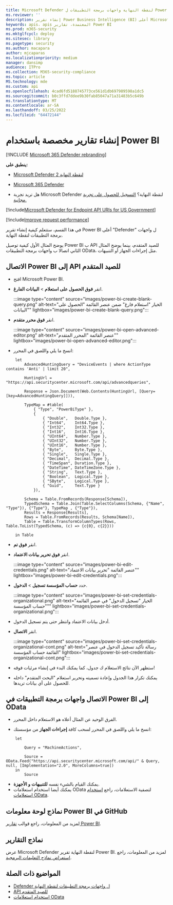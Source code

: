 ```yaml
---
title: Microsoft Defender لنقطة النهاية واجهات برمجة التطبيقات ل Power BI
ms.reviewer: ''
description: إنشاء تقرير Power Business Intelligence (BI) أعلى Microsoft Defender لنقطة النهاية برمجة التطبيقات.
keywords: apis، apis المعتمدة، تقارير Power BI
ms.prod: m365-security
ms.mktglfcycl: deploy
ms.sitesec: library
ms.pagetype: security
ms.author: macapara
author: mjcaparas
ms.localizationpriority: medium
manager: dansimp
audience: ITPro
ms.collection: M365-security-compliance
ms.topic: article
MS.technology: mde
ms.custom: api
ms.openlocfilehash: 4cad6fd5188745773ce561d1db697989598a1dc5
ms.sourcegitcommit: b0c3ffd7ddee9b30fab85047a71a31483b5c649b
ms.translationtype: MT
ms.contentlocale: ar-SA
ms.lasthandoff: 03/25/2022
ms.locfileid: "64472144"
---
```

# <a name="create-custom-reports-using-power-bi"></a>إنشاء تقارير مخصصة باستخدام Power BI

[!INCLUDE [Microsoft 365 Defender rebranding](../../includes/microsoft-defender.md)]

**ينطبق على:**
- [Microsoft Defender لنقطة النهاية 2](https://go.microsoft.com/fwlink/p/?linkid=2154037)
- [Microsoft 365 Defender](https://go.microsoft.com/fwlink/?linkid=2118804)


- هل تريد تجربة Microsoft Defender لنقطة النهاية؟ [التسجيل للحصول على تجربة مجانية.](https://signup.microsoft.com/create-account/signup?products=7f379fee-c4f9-4278-b0a1-e4c8c2fcdf7e&ru=https://aka.ms/MDEp2OpenTrial?ocid=docs-wdatp-exposedapis-abovefoldlink)

[!include[Microsoft Defender for Endpoint API URIs for US Government](../../includes/microsoft-defender-api-usgov.md)]

[!include[Improve request performance](../../includes/improve-request-performance.md)]

في هذا القسم، ستتعلم كيفية إنشاء تقرير Power BI أعلى "Defender" ل واجهات برمجة التطبيقات لنقطة النهاية.

يوضح المثال الأول كيفية توصيل Power BI ب API للصيد المتقدم، بينما يوضح المثال الثاني اتصالا ب واجهات برمجة التطبيقات OData، مثل إجراءات الجهاز أو التنبيهات.

## <a name="connect-power-bi-to-advanced-hunting-api"></a>الاتصال Power BI إلى API للصيد المتقدم

- افتح Microsoft Power BI.

- انقر **فوق الحصول على استعلام** \> **البيانات الفارغ**.

  :::image type="content" source="images/power-bi-create-blank-query.png" alt-text="الخيار &quot;استعلام فارغ&quot; ضمن عنصر القائمة &quot;الحصول على البيانات&quot;" lightbox="images/power-bi-create-blank-query.png":::

- انقر **فوق محرر متقدم**.

  :::image type="content" source="images/power-bi-open-advanced-editor.png" alt-text="عنصر القائمة &quot;المحرر المتقدم&quot;" lightbox="images/power-bi-open-advanced-editor.png":::

- انسخ ما يلي واللصق في المحرر:

```
    let
        AdvancedHuntingQuery = "DeviceEvents | where ActionType contains 'Anti' | limit 20",

        HuntingUrl = "https://api.securitycenter.microsoft.com/api/advancedqueries",

        Response = Json.Document(Web.Contents(HuntingUrl, [Query=[key=AdvancedHuntingQuery]])),

        TypeMap = #table(
            { "Type", "PowerBiType" },
            {
                { "Double",   Double.Type },
                { "Int64",    Int64.Type },
                { "Int32",    Int32.Type },
                { "Int16",    Int16.Type },
                { "UInt64",   Number.Type },
                { "UInt32",   Number.Type },
                { "UInt16",   Number.Type },
                { "Byte",     Byte.Type },
                { "Single",   Single.Type },
                { "Decimal",  Decimal.Type },
                { "TimeSpan", Duration.Type },
                { "DateTime", DateTimeZone.Type },
                { "String",   Text.Type },
                { "Boolean",  Logical.Type },
                { "SByte",    Logical.Type },
                { "Guid",     Text.Type }
            }),

        Schema = Table.FromRecords(Response[Schema]),
        TypedSchema = Table.Join(Table.SelectColumns(Schema, {"Name", "Type"}), {"Type"}, TypeMap , {"Type"}),
        Results = Response[Results],
        Rows = Table.FromRecords(Results, Schema[Name]),
        Table = Table.TransformColumnTypes(Rows, Table.ToList(TypedSchema, (c) => {c{0}, c{2}}))

    in Table
```

- انقر **فوق تم**.

- انقر **فوق تحرير بيانات الاعتماد**.

    :::image type="content" source="images/power-bi-edit-credentials.png" alt-text="عنصر القائمة &quot;تحرير بيانات الاعتماد&quot;" lightbox="images/power-bi-edit-credentials.png":::
    

- حدد **حساب المؤسسة تسجيل** \> **الدخول**.

    :::image type="content" source="images/power-bi-set-credentials-organizational.png" alt-text="الخيار &quot;تسجيل الدخول&quot; في عنصر القائمة &quot;حساب المؤسسة&quot;" lightbox="images/power-bi-set-credentials-organizational.png":::

- أدخل بيانات الاعتماد وانتظر حتى يتم تسجيل الدخول.

- انقر **الاتصال**.

    :::image type="content" source="images/power-bi-set-credentials-organizational-cont.png" alt-text="رسالة تأكيد تسجيل الدخول في عنصر القائمة حساب المؤسسة" lightbox="images/power-bi-set-credentials-organizational-cont.png":::

- ستظهر الآن نتائج الاستعلام ك جدول، كما يمكنك البدء في إنشاء مرئيات فوقه!

- يمكنك تكرار هذا الجدول وإعادة تسميته وتحرير استعلام "البحث المتقدم" داخله للحصول على أي بيانات تريدها.

## <a name="connect-power-bi-to-odata-apis"></a>الاتصال واجهات برمجة التطبيقات في Power BI إلى OData

- الفرق الوحيد عن المثال أعلاه هو الاستعلام داخل المحرر.

- انسخ ما يلي واللصق في المحرر لسحب كافة **إجراءات الجهاز** من مؤسستك:

```
    let

        Query = "MachineActions",

        Source = OData.Feed("https://api.securitycenter.microsoft.com/api/" & Query, null, [Implementation="2.0", MoreColumns=true])
    in
        Source
```

- يمكنك القيام بالشيء نفسه **للتنبيهات** **و الأجهزة**.
- يمكنك أيضا استخدام استعلامات OData لتصفية الاستعلامات، راجع [استخدام استعلامات OData](exposed-apis-odata-samples.md).

## <a name="power-bi-dashboard-samples-in-github"></a>نماذج لوحة معلومات Power BI في GitHub

لمزيد من المعلومات، راجع قوالب [تقارير Power BI](https://github.com/microsoft/MicrosoftDefenderATP-PowerBI).

## <a name="sample-reports"></a>نماذج التقارير

عرض Microsoft Defender لنقطة النهاية تقرير Power BI. لمزيد من المعلومات، راجع [استعراض نماذج التعليمات البرمجية](/samples/browse/?products=mdatp).

## <a name="related-topics"></a>المواضيع ذات الصلة

- [Defender ل واجهات برمجة التطبيقات لنقطة النهاية](apis-intro.md)
- [API للصيد المتقدم](run-advanced-query-api.md)
- [استخدام استعلامات OData](exposed-apis-odata-samples.md)
